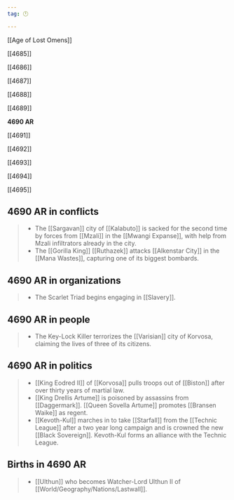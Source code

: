 ```yaml
---
tag: 🕛

---
```

[[Age of Lost Omens]]


[[4685]]

[[4686]]

[[4687]]

[[4688]]

[[4689]]

**4690 AR**

[[4691]]

[[4692]]

[[4693]]

[[4694]]

[[4695]]



## 4690 AR in conflicts

>  - The [[Sargavan]] city of [[Kalabuto]] is sacked for the second time by forces from [[Mzali]] in the [[Mwangi Expanse]], with help from Mzali infiltrators already in the city.
>  - The [[Gorilla King]] [[Ruthazek]] attacks [[Alkenstar City]] in the [[Mana Wastes]], capturing one of its biggest bombards.


## 4690 AR in organizations

>  - The Scarlet Triad begins engaging in [[Slavery]].


## 4690 AR in people

>  - The Key-Lock Killer terrorizes the [[Varisian]] city of Korvosa, claiming the lives of three of its citizens.


## 4690 AR in politics

>  - [[King Eodred II]] of [[Korvosa]] pulls troops out of [[Biston]] after over thirty years of martial law.
>  - [[King Drellis Artume]] is poisoned by assassins from [[Daggermark]]. [[Queen Sovella Artume]] promotes [[Bransen Waike]] as regent.
>  - [[Kevoth-Kul]] marches in to take [[Starfall]] from the [[Technic League]] after a two year long campaign and is crowned the new [[Black Sovereign]]. Kevoth-Kul forms an alliance with the Technic League.


## Births in 4690 AR

>  - [[Ulthun]] who becomes Watcher-Lord Ulthun II of [[World/Geography/Nations/Lastwall]].






